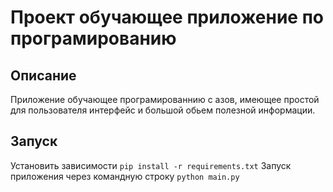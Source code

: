 # Проект обучающее приложение по програмированию


## Описание 
Приложение обучающее програмированнию с азов, имеющее простой для пользователя интерфейс и большой обьем полезной информации.

## Запуск
Установить зависимости `pip install -r requirements.txt`
Запуск приложения через командную строку `python main.py`